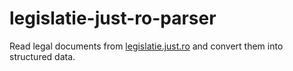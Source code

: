 # legislatie-just-ro-parser

Read legal documents from [legislatie.just.ro](https://legislatie.just.ro/)
and convert them into structured data.
